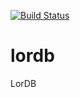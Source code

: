[![Build Status](https://travis-ci.org/alissonperez/lordb.svg?branch=develop)](https://travis-ci.org/alissonperez/lordb)

lordb
=====

LorDB
